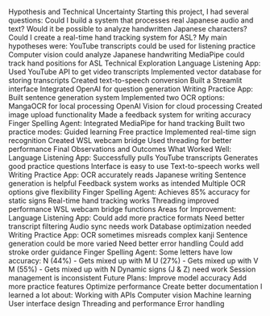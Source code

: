 Hypothesis and Technical Uncertainty
Starting this project, I had several questions:
Could I build a system that processes real Japanese audio and text?
Would it be possible to analyze handwritten Japanese characters?
Could I create a real-time hand tracking system for ASL?
My main hypotheses were:
YouTube transcripts could be used for listening practice
Computer vision could analyze Japanese handwriting
MediaPipe could track hand positions for ASL
Technical Exploration
Language Listening App:
Used YouTube API to get video transcripts
Implemented vector database for storing transcripts
Created text-to-speech conversion
Built a Streamlit interface
Integrated OpenAI for question generation
Writing Practice App:
Built sentence generation system
Implemented two OCR options:
MangaOCR for local processing
OpenAI Vision for cloud processing
Created image upload functionality
Made a feedback system for writing accuracy
Finger Spelling Agent:
Integrated MediaPipe for hand tracking
Built two practice modes:
Guided learning
Free practice
Implemented real-time sign recognition
Created WSL webcam bridge
Used threading for better performance
Final Observations and Outcomes
What Worked Well:
Language Listening App:
Successfully pulls YouTube transcripts
Generates good practice questions
Interface is easy to use
Text-to-speech works well
Writing Practice App:
OCR accurately reads Japanese writing
Sentence generation is helpful
Feedback system works as intended
Multiple OCR options give flexibility
Finger Spelling Agent:
Achieves 85% accuracy for static signs
Real-time hand tracking works
Threading improved performance
WSL webcam bridge functions
Areas for Improvement:
Language Listening App:
Could add more practice formats
Need better transcript filtering
Audio sync needs work
Database optimization needed
Writing Practice App:
OCR sometimes misreads complex kanji
Sentence generation could be more varied
Need better error handling
Could add stroke order guidance
Finger Spelling Agent:
Some letters have low accuracy:
N (44%) - Gets mixed up with M
U (27%) - Gets mixed up with V
M (55%) - Gets mixed up with N
Dynamic signs (J & Z) need work
Session management is inconsistent
Future Plans:
Improve model accuracy
Add more practice features
Optimize performance
Create better documentation
I learned a lot about:
Working with APIs
Computer vision
Machine learning
User interface design
Threading and performance
Error handling
